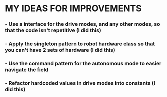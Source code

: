 # MY IDEAS FOR IMPROVEMENTS


### - Use a interface for the drive modes, and any other modes, so that the code isn't repetitive (I did this)

### - Apply the singleton pattern to robot hardware class so that you can't have 2 sets of hardware (I did this)

### - Use the command pattern for the autonomous mode to easier navigate the field

### - Refactor hardcoded values in drive modes into constants (I did this)